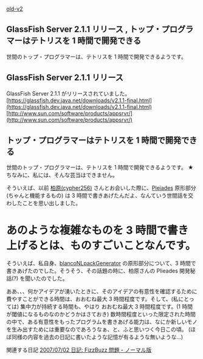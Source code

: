 [old-v2](ig091110-orig.html)

## GlassFish Server 2.1.1 リリース , トップ・プログラマーはテトリスを 1 時間で開発できる

世間のトップ・プログラマーは、テトリスを 1 時間で開発できるようです。






## GlassFish Server 2.1.1 リリース


GlassFish Server 2.1.1 がリリースされていました。
[https://glassfish.dev.java.net/downloads/v2.1.1-final.html](https://glassfish.dev.java.net/downloads/v2.1.1-final.html)
  [http://www.sun.com/software/products/appsrvr/](http://www.sun.com/software/products/appsrvr/)


## トップ・プログラマーはテトリスを 1 時間で開発できる


世間のトップ・プログラマーは、テトリスを 1 時間で開発できるようです。
★ちなみに、私には、そんな芸当はできません。

そういえば、以前 [柏原(cypher256)](http://d.hatena.ne.jp/cypher256/) さんとお会いした際に、[Pleiades](http://mergedoc.sourceforge.jp/pleiades.html) 原形部分 (ちゃんと機能するもの) は 3 時間で書きあげたんだよ、なんていう世間話を交わしたことを思い出しました。
# あのような複雑なものを 3 時間で書き上げるとは、ものすごいことなんです。

そういえば、私自身、[blancoNLpackGenerator](http://www.igapyon.jp/blanco/blanconlpackgenerator.html) の原形部分について、3 時間で書きあげたのでした。そうそう、その話題の時に、柏原さんの
Plieades 開発秘話(?) を聞いたのでした。

ああ、、、何かアイデアが湧いたときに、そのアイデアの有意性を確認するために費やすことができる時間は、おおむね最大 3 時間程度です。そして、(私にとっては)
集中力が持続する時間も、やはり おおむね最大 3 時間程度です。(1 時間が閾値になるものなのかどうかはさておき) 数時間程度といった限定された時間の中で、ある有意性をもったプログラムを書きあげる能力は、なにか新しいモノを生み出すためには重要なのであろうなぁ、と、ふと思いつく今日この頃。
(ほぼ同様の内容を過去の日記に書いたような記憶が有るような無いような…)

関連する日記
[2007/07/02 日記: FizzBuzz 問題 - ノーマル版](../2007/ig070702.html)